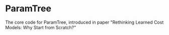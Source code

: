 # ParamTree
The core code for ParamTree, introduced in paper "Rethinking Learned Cost Models: Why Start from Scratch?"
